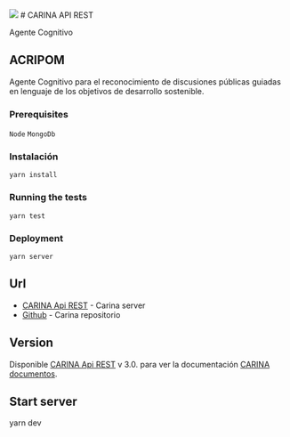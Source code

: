 <img src="./image/brand_logo.png">
# CARINA API REST

Agente Cognitivo

## ACRIPOM

Agente Cognitivo para el reconocimiento de discusiones públicas guiadas en lenguaje de los objetivos de desarrollo sostenible.


### Prerequisites

`Node`
`MongoDb`

### Instalación

`yarn install`

### Running the tests

`yarn test`

### Deployment

`yarn server`

## Url

- [CARINA Api REST](http://carinalab.co/) - Carina server
- [Github](https://github.com/centrodeinnovacion/carina) - Carina repositorio

## Version

Disponible [CARINA Api REST](http://carinalab.co/) v 3.0. para ver la documentación [CARINA documentos](https://github.com/centrodeinnovacion/carina/docs).


## Start server

yarn dev
